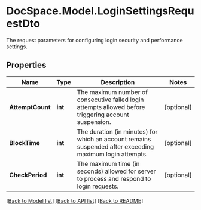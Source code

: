 # DocSpace.Model.LoginSettingsRequestDto
The request parameters for configuring login security and performance settings.

## Properties

Name | Type | Description | Notes
------------ | ------------- | ------------- | -------------
**AttemptCount** | **int** | The maximum number of consecutive failed login attempts allowed before triggering account suspension. | [optional] 
**BlockTime** | **int** | The duration (in minutes) for which an account remains suspended after exceeding maximum login attempts. | [optional] 
**CheckPeriod** | **int** | The maximum time (in seconds) allowed for server to process and respond to login requests. | [optional] 

[[Back to Model list]](../README.md#documentation-for-models) [[Back to API list]](../README.md#documentation-for-api-endpoints) [[Back to README]](../README.md)

